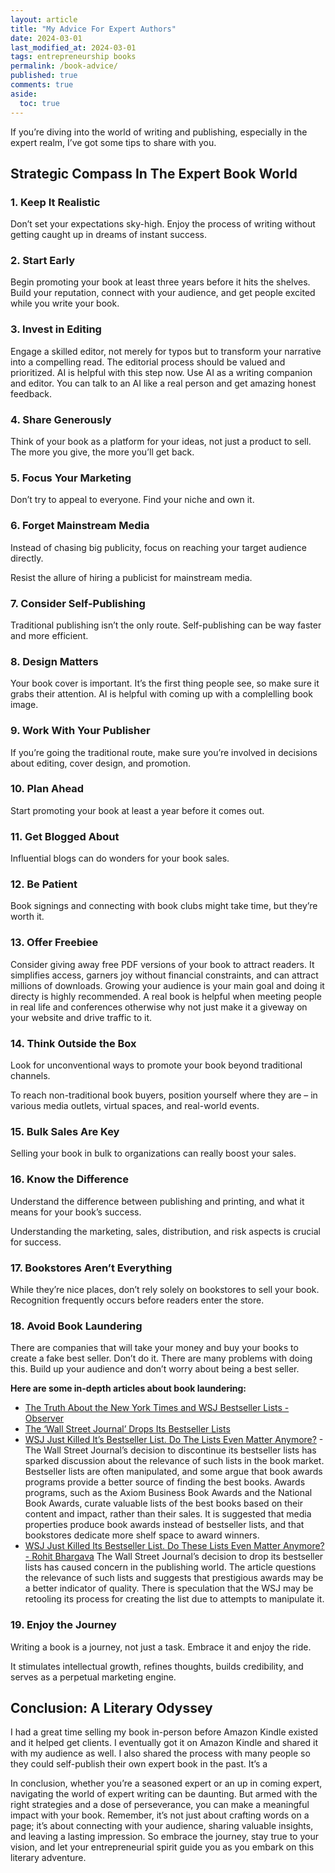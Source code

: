 ```yaml
---
layout: article
title: "My Advice For Expert Authors"
date: 2024-03-01
last_modified_at: 2024-03-01
tags: entrepreneurship books
permalink: /book-advice/
published: true
comments: true
aside:
  toc: true
---
```

If you’re diving into the world of writing and publishing, especially in the expert realm, I’ve got some tips to share with you.
<!--more--> 
## Strategic Compass In The Expert Book World

### 1. Keep It Realistic

Don’t set your expectations sky-high. Enjoy the process of writing without getting caught up in dreams of instant success.

### 2. Start Early

Begin promoting your book at least three years before it hits the shelves. Build your reputation, connect with your audience, and get people excited while you write your book.

### 3. Invest in Editing

Engage a skilled editor, not merely for typos but to transform your narrative into a compelling read. The editorial process should be valued and prioritized. AI is helpful with this step now. Use AI as a writing companion and editor. You can talk to an AI like a real person and get amazing honest feedback.

### 4. Share Generously

Think of your book as a platform for your ideas, not just a product to sell. The more you give, the more you’ll get back.

### 5. Focus Your Marketing

Don’t try to appeal to everyone. Find your niche and own it.

### 6. Forget Mainstream Media

Instead of chasing big publicity, focus on reaching your target audience directly.

Resist the allure of hiring a publicist for mainstream media. 

### 7. Consider Self-Publishing

Traditional publishing isn’t the only route. Self-publishing can be way faster and more efficient.

### 8. Design Matters

Your book cover is important. It’s the first thing people see, so make sure it grabs their attention. AI is helpful with coming up with a complelling book image.

### 9. Work With Your Publisher

If you’re going the traditional route, make sure you’re involved in decisions about editing, cover design, and promotion.

### 10. Plan Ahead

Start promoting your book at least a year before it comes out.

### 11. Get Blogged About

Influential blogs can do wonders for your book sales.

### 12. Be Patient

Book signings and connecting with book clubs might take time, but they’re worth it.

### 13. Offer Freebiee

Consider giving away free PDF versions of your book to attract readers. It simplifies access, garners joy without financial constraints, and can attract millions of downloads. Growing your audience is your main goal and doing it directy is highly recommended. A real book is helpful when meeting people in real life and conferences otherwise why not just make it a giveway on your website and drive traffic to it.

### 14. Think Outside the Box

Look for unconventional ways to promote your book beyond traditional channels.

To reach non-traditional book buyers, position yourself where they are – in various media outlets, virtual spaces, and real-world events.

### 15. Bulk Sales Are Key

Selling your book in bulk to organizations can really boost your sales.

### 16. Know the Difference

Understand the difference between publishing and printing, and what it means for your book’s success.

Understanding the marketing, sales, distribution, and risk aspects is crucial for success.

### 17. Bookstores Aren’t Everything

While they’re nice places, don’t rely solely on bookstores to sell your book. Recognition frequently occurs before readers enter the store.

### 18. Avoid Book Laundering

There are companies that will take your money and buy your books to create a fake best seller. Don’t do it. There are many problems with doing this. Build up your audience and don’t worry about being a best seller.

**Here are some in-depth articles about book laundering:**
- [The Truth About the New York Times and WSJ Bestseller Lists - Observer](https://observer.com/2016/02/the-truth-about-the-new-york-times-and-wall-street-journal-bestseller-lists/)
- [The ‘Wall Street Journal’ Drops Its Bestseller Lists](https://www.publishersweekly.com/pw/by-topic/industry-news/publishing-and-marketing/article/93663-the-wall-street-journal-drops-its-bestseller-lists.html)
- [WSJ Just Killed It’s Bestseller List. Do The Lists Even Matter Anymore?](https://www.linkedin.com/pulse/wsj-just-killed-its-bestseller-list-do-lists-even-matter-bhargava-kwfoe/) - The Wall Street Journal’s decision to discontinue its bestseller lists has sparked discussion about the relevance of such lists in the book market. Bestseller lists are often manipulated, and some argue that book awards programs provide a better source of finding the best books. Awards programs, such as the Axiom Business Book Awards and the National Book Awards, curate valuable lists of the best books based on their content and impact, rather than their sales. It is suggested that media properties produce book awards instead of bestseller lists, and that bookstores dedicate more shelf space to award winners.
- [WSJ Just Killed Its Bestseller List. Do These Lists Even Matter Anymore? - Rohit Bhargava](https://rohitbhargava.com/wsj-just-killed-its-bestseller-list-do-these-lists-even-matter-anymore/) The Wall Street Journal’s decision to drop its bestseller lists has caused concern in the publishing world. The article questions the relevance of such lists and suggests that prestigious awards may be a better indicator of quality. There is speculation that the WSJ may be retooling its process for creating the list due to attempts to manipulate it.

### 19. Enjoy the Journey

Writing a book is a journey, not just a task. Embrace it and enjoy the ride.

It stimulates intellectual growth, refines thoughts, builds credibility, and serves as a perpetual marketing engine.

## Conclusion: A Literary Odyssey
I had a great time selling my book in-person before Amazon Kindle existed and it helped get clients. I eventually got it on Amazon Kindle and shared it with my audience as well. I also shared the process with many people so they could self-publish their own expert book in the past. It’s a 

In conclusion, whether you’re a seasoned expert or an up in coming expert, navigating the world of expert writing can be daunting. But armed with the right strategies and a dose of perseverance, you can make a meaningful impact with your book. Remember, it’s not just about crafting words on a page; it’s about connecting with your audience, sharing valuable insights, and leaving a lasting impression. So embrace the journey, stay true to your vision, and let your entrepreneurial spirit guide you as you embark on this literary adventure.